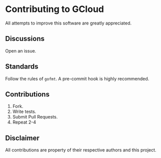 Contributing to GCloud
=======================

All attempts to improve this software are greatly appreciated.

Discussions
-----------
Open an issue.

Standards
---------
Follow the rules of `gofmt`. A pre-commit hook is highly recommended.

Contributions
-------------
1. Fork.
2. Write tests.
3. Submit Pull Requests.
4. Repeat 2-4

Disclaimer
----------
All contributions are property of their respective authors and this project.
